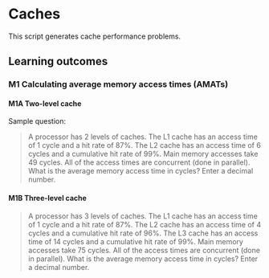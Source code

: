 # Caches

This script generates cache performance problems.

## Learning outcomes

### M1 Calculating average memory access times (AMATs)

#### M1A Two-level cache

Sample question:

> A processor has 2 levels of caches. The L1 cache has an access time of 1 cycle and a hit rate of 87%. 
> The L2 cache has an access time of 6 cycles and a cumulative hit rate of 99%. Main memory accesses take 
> 49 cycles. All of the access times are concurrent (done in parallel). What is the average memory access 
> time in cycles? Enter a decimal number.

#### M1B Three-level cache

> A processor has 3 levels of caches. The L1 cache has an access time of 1 cycle and a hit rate of 87%. The L2 cache has an access time of 4 cycles and a cumulative hit rate of 96%. The L3 cache has an access time of 14 cycles and a cumulative hit rate of 99%. Main memory accesses take 75 cycles. All of the access times are concurrent (done in parallel). What is the average memory access time in cycles? Enter a decimal number.